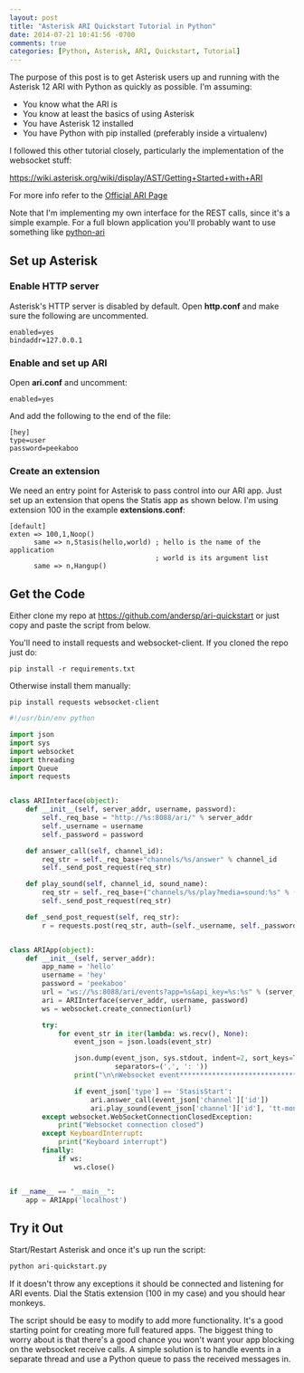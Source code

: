```yaml
---
layout: post
title: "Asterisk ARI Quickstart Tutorial in Python"
date: 2014-07-21 10:41:56 -0700
comments: true
categories: [Python, Asterisk, ARI, Quickstart, Tutorial]
---
```


The purpose of this post is to get Asterisk users up and running with the Asterisk 12 ARI
with Python as quickly as possible. I'm assuming:

* You know what the ARI is
* You know at least the basics of using Asterisk
* You have Asterisk 12 installed
* You have Python with pip installed (preferably inside a virtualenv)

I followed this other tutorial closely, particularly the implementation of
the websocket stuff:

https://wiki.asterisk.org/wiki/display/AST/Getting+Started+with+ARI

For more info refer to the [Official ARI Page](https://wiki.asterisk.org/wiki/display/AST/Asterisk+12+ARI)

Note that I'm implementing my own interface for the REST calls, since it's
a simple example. For a full blown application you'll probably want to use something
like [python-ari](https://github.com/kickstandproject/python-ari)


## Set up Asterisk 

### Enable HTTP server
Asterisk's HTTP server is disabled by default. Open **http.conf** and make sure
the following are uncommented.

```
enabled=yes
bindaddr=127.0.0.1
```

### Enable and set up ARI
Open **ari.conf** and uncomment:
```
enabled=yes
```

And add the following to the end of the file:

```
[hey]
type=user
password=peekaboo
```

### Create an extension
We need an entry point for Asterisk to pass control into our ARI app. Just
set up an extension that opens the Statis app as shown below. I'm using
extension 100 in the example **extensions.conf**:
```
[default]
exten => 100,1,Noop()
      same => n,Stasis(hello,world) ; hello is the name of the application
                                    ; world is its argument list
      same => n,Hangup()
```


## Get the Code

Either clone my repo at https://github.com/andersp/ari-quickstart or
just copy and paste the script from below.

You'll need to install requests and websocket-client. If you cloned the
repo just do:
```
pip install -r requirements.txt
```

Otherwise install them manually:
```
pip install requests websocket-client
```


``` python
#!/usr/bin/env python

import json
import sys
import websocket
import threading
import Queue
import requests


class ARIInterface(object):
    def __init__(self, server_addr, username, password):
        self._req_base = "http://%s:8088/ari/" % server_addr
        self._username = username
        self._password = password

    def answer_call(self, channel_id):
        req_str = self._req_base+"channels/%s/answer" % channel_id
        self._send_post_request(req_str)

    def play_sound(self, channel_id, sound_name):
        req_str = self._req_base+("channels/%s/play?media=sound:%s" % (channel_id, sound_name))
        self._send_post_request(req_str)

    def _send_post_request(self, req_str):
        r = requests.post(req_str, auth=(self._username, self._password))


class ARIApp(object):
    def __init__(self, server_addr):
        app_name = 'hello'
        username = 'hey'
        password = 'peekaboo'
        url = "ws://%s:8088/ari/events?app=%s&api_key=%s:%s" % (server_addr, app_name, username, password)
        ari = ARIInterface(server_addr, username, password)
        ws = websocket.create_connection(url)

        try:
            for event_str in iter(lambda: ws.recv(), None):
                event_json = json.loads(event_str)

                json.dump(event_json, sys.stdout, indent=2, sort_keys=True,
                          separators=(',', ': '))
                print("\n\nWebsocket event***************************************************\n")

                if event_json['type'] == 'StasisStart':
                    ari.answer_call(event_json['channel']['id'])
                    ari.play_sound(event_json['channel']['id'], 'tt-monkeys')
        except websocket.WebSocketConnectionClosedException:
            print("Websocket connection closed")
        except KeyboardInterrupt:
            print("Keyboard interrupt")
        finally:
            if ws:
                ws.close()


if __name__ == "__main__":
    app = ARIApp('localhost')
```

## Try it Out
Start/Restart Asterisk and once it's up run the script:
```bash
python ari-quickstart.py
```

If it doesn't throw any exceptions it should be connected and listening for ARI
events. Dial the Statis extension (100 in my case) and you should hear monkeys.

The script should be easy to modify to add more functionality. It's a good
starting point for creating more full featured apps. The biggest thing
to worry about is that there's a good chance you won't want your app
blocking on the websocket receive calls. A simple solution is to handle
events in a separate thread and use a Python queue to pass the received
messages in.
